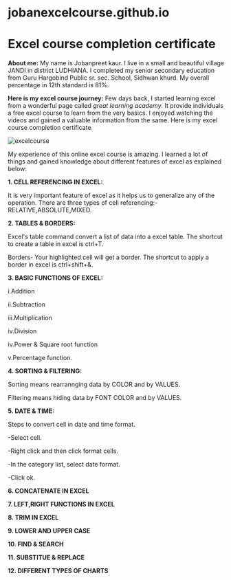 # jobanexcelcourse.github.io
# Excel course completion certificate

**About me:**
My name is Jobanpreet kaur. I live in a small and beautiful village JANDI in district LUDHIANA. I completed my senior secondary education from Guru Hargobind Public sr. sec. School, Sidhwan khurd. My overall percentage in 12th standard is 81%.

**Here is my excel course journey:**
Few days back, I started learning excel from a wonderful page called _great learning academy_. It provide individuals a free excel course to learn from the very basics. I enjoyed watching the videos and gained a valuable information from the same. Here is my excel course completion certificate.

![excelcourse](https://github.com/user-attachments/assets/431f27db-81fc-4b44-aa88-b4370a5d2bec)

My experience of this online excel course is amazing. I learned a lot of things and gained knowledge about different features of excel as explained below:

**1. CELL REFERENCING IN EXCEL:**

It is very important feature of excel as it helps us to generalize any of the operation. There are three types of cell referencing:- RELATIVE,ABSOLUTE,MIXED.

**2. TABLES & BORDERS:**

Excel's table command convert a list of data into a excel table. The shortcut to create a table in excel is ctrl+T.

Borders- Your highlighted cell will get a border. The shortcut to apply a border in excel is ctrl+shift+&.

**3. BASIC FUNCTIONS OF EXCEL:**

i.Addition

ii.Subtraction

iii.Multiplication

iv.Division

iv.Power & Square root function

v.Percentage function.

**4. SORTING & FILTERING:**

Sorting means rearrannging data by COLOR and by VALUES.

Filtering means hiding data by FONT COLOR and by VALUES.

**5. DATE & TIME:**

Steps to convert cell in date and time format.

-Select cell.

-Right click and then click format cells.

-In the category list, select date format.

-Click ok.

**6. CONCATENATE IN EXCEL**

**7. LEFT,RIGHT FUNCTIONS IN EXCEL**

**8. TRIM IN EXCEL**

**9. LOWER AND UPPER CASE**

**10. FIND & SEARCH**

**11. SUBSTITUE & REPLACE**

**12. DIFFERENT TYPES OF CHARTS** 
